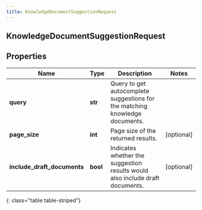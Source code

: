 ```yaml
---
title: KnowledgeDocumentSuggestionRequest
---
```

## KnowledgeDocumentSuggestionRequest

## Properties

|Name | Type | Description | Notes|
|------------ | ------------- | ------------- | -------------|
| **query** | **str** | Query to get autocomplete suggestions for the matching knowledge documents. | |
| **page_size** | **int** | Page size of the returned results. | [optional] |
| **include_draft_documents** | **bool** | Indicates whether the suggestion results would also include draft documents. | [optional] |
{: class="table table-striped"}


